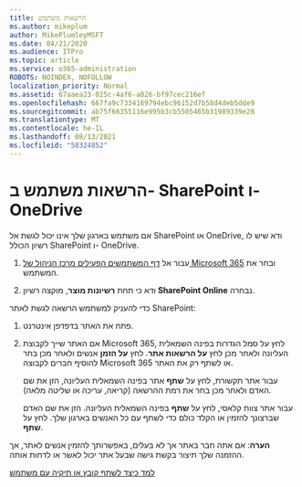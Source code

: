 ```yaml
---
title: הרשאות משתמש
ms.author: mikeplum
author: MikePlumleyMSFT
ms.date: 04/21/2020
ms.audience: ITPro
ms.topic: article
ms.service: o365-administration
ROBOTS: NOINDEX, NOFOLLOW
localization_priority: Normal
ms.assetid: 67aaea23-025c-4af6-a826-bf97cec216ef
ms.openlocfilehash: 667fa9c7334169794ebc96152d7b58d4deb5dde9
ms.sourcegitcommit: ab75f66355116e995b3cb5505465b31989339e28
ms.translationtype: MT
ms.contentlocale: he-IL
ms.lasthandoff: 08/13/2021
ms.locfileid: "58324852"
---
```

# <a name="user-permissions-in-sharepoint-and-onedrive"></a>הרשאות משתמש ב- SharePoint ו- OneDrive

אם משתמש בארגון שלך אינו יכול לגשת אל SharePoint או OneDrive, ודא שיש לו רשיון הכולל SharePoint ו- OneDrive. 
  
1. עבור אל [דף המשתמשים הפעילים מרכז הניהול של Microsoft 365](https://portal.office.com/adminportal/home#/users) ובחר את המשתמש. 
    
2. ודא כי תחת **רשיונות מוצר**, מוקצה רשיון **SharePoint Online** נבחרה. 
    
 כדי להעניק למשתמש הרשאה לגשת לאתר SharePoint: 
  
1. פתח את האתר בדפדפן אינטרנט.
    
2. אם האתר שייך לקבוצת Microsoft 365, לחץ על סמל הגדרות בפינה השמאלית העליונה ולאחר מכן לחץ **על הרשאות אתר**. לחץ **על הזמן** אנשים ולאחר מכן בחר להוסיף חברים לקבוצה Microsoft 365 או לשתף רק את האתר. 
    
    עבור אתר תקשורת, לחץ על **שתף** אתר בפינה השמאלית העליונה, הזן את שם האדם ולאחר מכן בחר את רמת ההרשאה (קריאה, עריכה או שליטה מלאה). 
    
    עבור אתר צוות קלאסי, לחץ על **שתף** בפינה השמאלית העליונה. הזן את שם האדם שברצונך להזמין או הקלד כולם כדי לשתף עם כל האנשים בארגון שלך. לחץ על **שתף**.
    
**הערה**: אם אתה חבר באתר אך לא בעלים, באפשרותך להזמין אנשים לאתר, אך ההזמנה שלך תיצור בקשת גישה שבעל אתר יכול לאשר או לדחות אותה. 
  
[למד כיצד לשתף קובץ או תיקיה עם משתמש](https://go.microsoft.com/fwlink/?linkid=533408)
  

